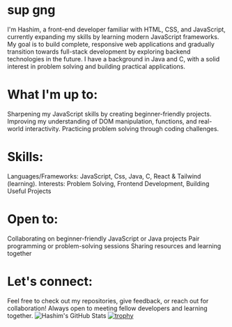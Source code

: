 # sup gng

I'm Hashim, a front-end developer familiar with HTML, CSS, and JavaScript, currently expanding my skills by learning modern JavaScript frameworks. My goal is to build complete, responsive web applications and gradually transition towards full-stack development by exploring backend technologies in the future. I have a background in Java and C, with a solid interest in problem solving and building practical applications.
# What I'm up to:
   Sharpening my JavaScript skills by creating beginner-friendly projects.
   Improving my understanding of DOM manipulation, functions, and real-world interactivity.
   Practicing problem solving through coding challenges.
# Skills:
   Languages/Frameworks: JavaScript, Css, Java, C, React & Tailwind (learning).
   Interests: Problem Solving, Frontend Development, Building Useful Projects
# Open to:
   Collaborating on beginner-friendly JavaScript or Java projects
   Pair programming or problem-solving sessions
   Sharing resources and learning together
# Let's connect:
 Feel free to check out my repositories, give feedback, or reach out for collaboration! Always open to meeting fellow developers and learning together.
![Hashim's GitHub Stats](https://github-readme-stats.vercel.app/api?username=hashim-dev&show_icons=true&theme=radical)
[![trophy](https://github-profile-trophy.vercel.app/?username=hashim-dev&theme=onedark)](https://github.com/ryo-ma/github-profile-trophy)
